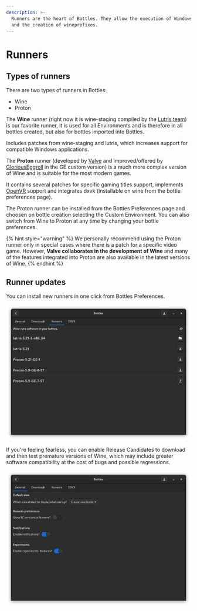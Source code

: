 ```yaml
---
description: >-
  Runners are the heart of Bottles. They allow the execution of Windows software
  and the creation of wineprefixes.
---
```


# Runners

## Types of runners

There are two types of runners in Bottles:

* Wine
* Proton

The **Wine** runner \(right now it is wine-staging compiled by the [Lutris team](https://github.com/lutris/wine)\) is our favorite runner, it is used for all Environments and is therefore in all bottles created, but also for bottles imported into Bottles.

Includes patches from wine-staging and lutris, which increases support for compatible Windows applications.

The **Proton** runner \(developed by [Valve](https://github.com/ValveSoftware/Proton) and improved/offered by [GloriousEggroll](https://github.com/GloriousEggroll/proton-ge-custom) in the GE custom version\) is a much more complex version of Wine and is suitable for the most modern games.

It contains several patches for specific gaming titles support, implements [OpenVR](https://partner.steamgames.com/doc/features/steamvr/openvr) support and integrates dxvk \(installable on wine from the bottle preferences page\).

The Proton runner can be installed from the Bottles Preferences page and choosen on bottle creation selecting the Custom Environment. You can also switch from Wine to Proton at any time by changing your bottle preferences.

{% hint style="warning" %}
We personally recommend using the Proton runner only in special cases where there is a patch for a specific video game. However, **Valve collaborates in the development of Wine** and many of the features integrated into Proton are also available in the latest versions of Wine.
{% endhint %}

## Runner updates

You can install new runners in one click from Bottles Preferences.

![Runners management from Bottles Preferences page.](../.gitbook/assets/screenshot-from-2021-01-05-18-58-16.png)

If you're feeling fearless, you can enable Release Candidates to download and then test premature versions of Wine, which may include greater software compatibility at the cost of bugs and possible regressions.

![Enable Release Candidate from Runners preferences in the General tab.](../.gitbook/assets/screenshot-from-2021-01-05-19-36-11.png)

